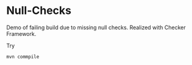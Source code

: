 # Null-Checks

Demo of failing build due to missing null checks. Realized with Checker Framework.

Try 
```BASH
mvn commpile
```
